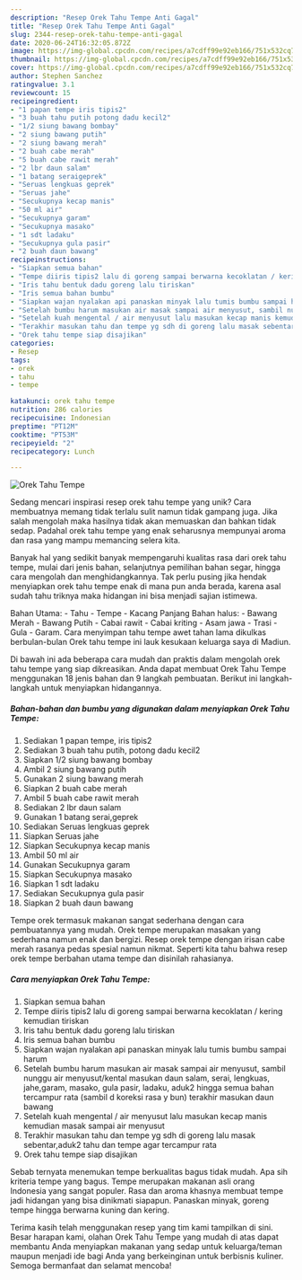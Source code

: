 ```yaml
---
description: "Resep Orek Tahu Tempe Anti Gagal"
title: "Resep Orek Tahu Tempe Anti Gagal"
slug: 2344-resep-orek-tahu-tempe-anti-gagal
date: 2020-06-24T16:32:05.872Z
image: https://img-global.cpcdn.com/recipes/a7cdff99e92eb166/751x532cq70/orek-tahu-tempe-foto-resep-utama.jpg
thumbnail: https://img-global.cpcdn.com/recipes/a7cdff99e92eb166/751x532cq70/orek-tahu-tempe-foto-resep-utama.jpg
cover: https://img-global.cpcdn.com/recipes/a7cdff99e92eb166/751x532cq70/orek-tahu-tempe-foto-resep-utama.jpg
author: Stephen Sanchez
ratingvalue: 3.1
reviewcount: 15
recipeingredient:
- "1 papan tempe iris tipis2"
- "3 buah tahu putih potong dadu kecil2"
- "1/2 siung bawang bombay"
- "2 siung bawang putih"
- "2 siung bawang merah"
- "2 buah cabe merah"
- "5 buah cabe rawit merah"
- "2 lbr daun salam"
- "1 batang seraigeprek"
- "Seruas lengkuas geprek"
- "Seruas jahe"
- "Secukupnya kecap manis"
- "50 ml air"
- "Secukupnya garam"
- "Secukupnya masako"
- "1 sdt ladaku"
- "Secukupnya gula pasir"
- "2 buah daun bawang"
recipeinstructions:
- "Siapkan semua bahan"
- "Tempe diiris tipis2 lalu di goreng sampai berwarna kecoklatan / kering kemudian tiriskan"
- "Iris tahu bentuk dadu goreng lalu tiriskan"
- "Iris semua bahan bumbu"
- "Siapkan wajan nyalakan api panaskan minyak lalu tumis bumbu sampai harum"
- "Setelah bumbu harum masukan air masak sampai air menyusut, sambil nunggu air menyusut/kental masukan daun salam, serai, lengkuas, jahe,garam, masako, gula pasir, ladaku, aduk2 hingga semua bahan tercampur rata (sambil d koreksi rasa y bun) terakhir masukan daun bawang"
- "Setelah kuah mengental / air menyusut lalu masukan kecap manis kemudian masak sampai air menyusut"
- "Terakhir masukan tahu dan tempe yg sdh di goreng lalu masak sebentar,aduk2 tahu dan tempe agar tercampur rata"
- "Orek tahu tempe siap disajikan"
categories:
- Resep
tags:
- orek
- tahu
- tempe

katakunci: orek tahu tempe 
nutrition: 286 calories
recipecuisine: Indonesian
preptime: "PT12M"
cooktime: "PT53M"
recipeyield: "2"
recipecategory: Lunch

---
```



![Orek Tahu Tempe](https://img-global.cpcdn.com/recipes/a7cdff99e92eb166/751x532cq70/orek-tahu-tempe-foto-resep-utama.jpg)

Sedang mencari inspirasi resep orek tahu tempe yang unik? Cara membuatnya memang tidak terlalu sulit namun tidak gampang juga. Jika salah mengolah maka hasilnya tidak akan memuaskan dan bahkan tidak sedap. Padahal orek tahu tempe yang enak seharusnya mempunyai aroma dan rasa yang mampu memancing selera kita.

Banyak hal yang sedikit banyak mempengaruhi kualitas rasa dari orek tahu tempe, mulai dari jenis bahan, selanjutnya pemilihan bahan segar, hingga cara mengolah dan menghidangkannya. Tak perlu pusing jika hendak menyiapkan orek tahu tempe enak di mana pun anda berada, karena asal sudah tahu triknya maka hidangan ini bisa menjadi sajian istimewa.

Bahan Utama: - Tahu - Tempe - Kacang Panjang Bahan halus: - Bawang Merah - Bawang Putih - Cabai rawit - Cabai kriting - Asam jawa - Trasi - Gula - Garam. Cara menyimpan tahu tempe awet tahan lama dikulkas berbulan-bulan Orek tahu tempe ini lauk kesukaan keluarga saya di Madiun.


Di bawah ini ada beberapa cara mudah dan praktis dalam mengolah orek tahu tempe yang siap dikreasikan. Anda dapat membuat Orek Tahu Tempe menggunakan 18 jenis bahan dan 9 langkah pembuatan. Berikut ini langkah-langkah untuk menyiapkan hidangannya.

<!--inarticleads1-->

##### Bahan-bahan dan bumbu yang digunakan dalam menyiapkan Orek Tahu Tempe:

1. Sediakan 1 papan tempe, iris tipis2
1. Sediakan 3 buah tahu putih, potong dadu kecil2
1. Siapkan 1/2 siung bawang bombay
1. Ambil 2 siung bawang putih
1. Gunakan 2 siung bawang merah
1. Siapkan 2 buah cabe merah
1. Ambil 5 buah cabe rawit merah
1. Sediakan 2 lbr daun salam
1. Gunakan 1 batang serai,geprek
1. Sediakan Seruas lengkuas geprek
1. Siapkan Seruas jahe
1. Siapkan Secukupnya kecap manis
1. Ambil 50 ml air
1. Gunakan Secukupnya garam
1. Siapkan Secukupnya masako
1. Siapkan 1 sdt ladaku
1. Sediakan Secukupnya gula pasir
1. Siapkan 2 buah daun bawang


Tempe orek termasuk makanan sangat sederhana dengan cara pembuatannya yang mudah. Orek tempe merupakan masakan yang sederhana namun enak dan bergizi. Resep orek tempe dengan irisan cabe merah rasanya pedas spesial namun nikmat. Seperti kita tahu bahwa resep orek tempe berbahan utama tempe dan disinilah rahasianya. 

<!--inarticleads2-->

##### Cara menyiapkan Orek Tahu Tempe:

1. Siapkan semua bahan
1. Tempe diiris tipis2 lalu di goreng sampai berwarna kecoklatan / kering kemudian tiriskan
1. Iris tahu bentuk dadu goreng lalu tiriskan
1. Iris semua bahan bumbu
1. Siapkan wajan nyalakan api panaskan minyak lalu tumis bumbu sampai harum
1. Setelah bumbu harum masukan air masak sampai air menyusut, sambil nunggu air menyusut/kental masukan daun salam, serai, lengkuas, jahe,garam, masako, gula pasir, ladaku, aduk2 hingga semua bahan tercampur rata (sambil d koreksi rasa y bun) terakhir masukan daun bawang
1. Setelah kuah mengental / air menyusut lalu masukan kecap manis kemudian masak sampai air menyusut
1. Terakhir masukan tahu dan tempe yg sdh di goreng lalu masak sebentar,aduk2 tahu dan tempe agar tercampur rata
1. Orek tahu tempe siap disajikan


Sebab ternyata menemukan tempe berkualitas bagus tidak mudah. Apa sih kriteria tempe yang bagus. Tempe merupakan makanan asli orang Indonesia yang sangat populer. Rasa dan aroma khasnya membuat tempe jadi hidangan yang bisa dinikmati siapapun. Panaskan minyak, goreng tempe hingga berwarna kuning dan kering. 

Terima kasih telah menggunakan resep yang tim kami tampilkan di sini. Besar harapan kami, olahan Orek Tahu Tempe yang mudah di atas dapat membantu Anda menyiapkan makanan yang sedap untuk keluarga/teman maupun menjadi ide bagi Anda yang berkeinginan untuk berbisnis kuliner. Semoga bermanfaat dan selamat mencoba!

